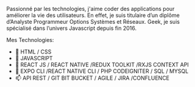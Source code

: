 Passionné par les technologies, j'aime coder des applications pour améliorer la vie des 
utilisateurs. En effet, je suis titulaire d’un diplôme d’Analyste Programmeur Options Systèmes 
et Réseaux. Geek, je suis spécialisé dans l’univers Javascript depuis fin 2016.

Mes  Technologies: 
- 👋 HTML / CSS 
- 👀 JAVASCRIPT
- 🌱 REACT JS / REACT NATIVE /REDUX TOOLKIT /RXJS CONTEXT API
- 💞️ EXPO CLI /REACT NATIVE CLI / PHP CODEIGNITER / SQL / MYSQL 
- 📫 API REST / GIT BIT BUCKET / AGILE / JIRA /CONFLUENCE

<!---
cedricngoumti/cedricngoumti is a ✨ special ✨ repository because its `README.md` (this file) appears on your GitHub profile.
You can click the Preview link to take a look at your changes.
--->
